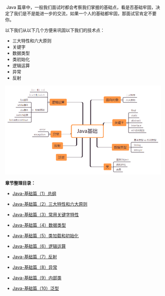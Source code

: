 

​		Java 篇章中，一般我们面试时都会考察我们掌握的基础点，看是否基础牢固，决定了我们是不是能进一步的交流，如果一个人的基础都牢固，那面试官肯定不要你。

以下我们从以下几个方便来巩固以下我们的技术点：

*   三大特性和六大原则
*   关键字
*   数据类型
*   类初始化
*   逻辑运算
*   异常
*   反射

![Java基础](./Java-基础篇（1）总纲/Java基础.png)

**章节整理目录：**

- [Java-基础篇（1）总纲](./Java-基础篇（1）总纲.md)

- [Java-基础篇（2）三大特性和六大原则](./Java-基础篇（2）三大特性和六大原则.md)

- [Java-基础篇（3）常用关键字特性](./Java-基础篇（3）常用关键字特性.md)

- [Java-基础篇（4）数据类型](./Java-基础篇（4）数据类型.md)

- [Java-基础篇（5）类加载和初始化](./Java-基础篇（5）类加载和初始化.md)

- [Java-基础篇（6）逻辑运算](./Java-基础篇（6）逻辑运算.md)

- [Java-基础篇（7）反射](./Java-基础篇（7）反射.md)

- [Java-基础篇（8）异常](./Java-基础篇（8）异常.md)

- [Java-基础篇（9）内部类](./Java-基础篇（9）内部类.md)

- [Java-基础篇（10）泛型](./Java-基础篇（10）泛型.md)

  



